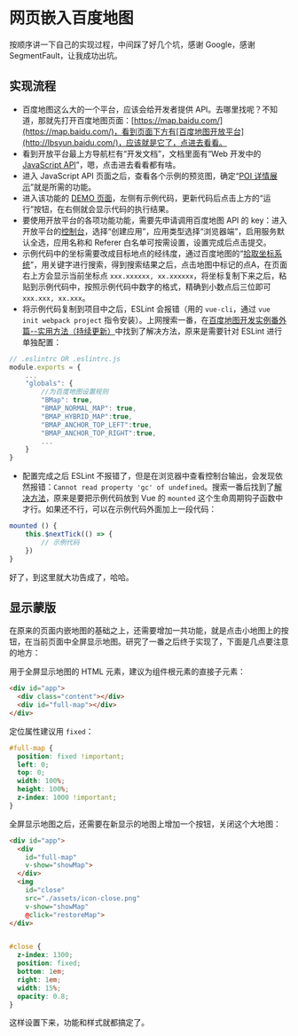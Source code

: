 # 网页嵌入百度地图

按顺序讲一下自己的实现过程，中间踩了好几个坑，感谢 Google，感谢 SegmentFault，让我成功出坑。

## 实现流程

- 百度地图这么大的一个平台，应该会给开发者提供 API。去哪里找呢？不知道，那就先打开百度地图页面：[https://map.baidu.com/](https://map.baidu.com/)，看到页面下方有[百度地图开放平台](http://lbsyun.baidu.com/)，应该就是它了，点进去看看。
- 看到开放平台最上方导航栏有“开发文档”，文档里面有“Web 开发中的 [JavaScript API](http://lbsyun.baidu.com/index.php?title=jspopular)”，嗯，点击进去看看都有啥。
- 进入 JavaScript API 页面之后，查看各个示例的预览图，确定“[POI 详情展示](http://lbsyun.baidu.com/jsdemo.htm#i1_6)”就是所需的功能。
- 进入该功能的 [DEMO 页面](http://lbsyun.baidu.com/jsdemo.htm#i1_6)，左侧有示例代码，更新代码后点击上方的“运行”按钮，在右侧就会显示代码的执行结果。
- 要使用开放平台的各项功能功能，需要先申请调用百度地图 API 的 key：进入开放平台的[控制台](http://lbsyun.baidu.com/apiconsole/key)，选择“创建应用”，应用类型选择“浏览器端”，启用服务默认全选，应用名称和 Referer 白名单可按需设置，设置完成后点击提交。
- 示例代码中的坐标需要改成目标地点的经纬度，通过百度地图的“[拾取坐标系统](http://api.map.baidu.com/lbsapi/getpoint/index.html)”，用关键字进行搜索，得到搜索结果之后，点击地图中标记的点A，在页面右上方会显示当前坐标点 `xxx.xxxxxx, xx.xxxxxx`，将坐标复制下来之后，粘贴到示例代码中，按照示例代码中数字的格式，精确到小数点后三位即可 `xxx.xxx, xx.xxx`。
- 将示例代码复制到项目中之后，ESLint 会报错（用的 `vue-cli`，通过 `vue init webpack project` 指令安装）。上网搜索一番，在[百度地图开发实例番外篇--实用方法（持续更新）](https://segmentfault.com/a/1190000012889136#articleHeader6)中找到了解决方法，原来是需要针对 ESLint 进行单独配置：

```js
// .eslintrc OR .eslintrc.js
module.exports = {
    ...
    "globals": {
        //为百度地图设置规则
        "BMap": true,
        "BMAP_NORMAL_MAP": true,
        "BMAP_HYBRID_MAP":true,
        "BMAP_ANCHOR_TOP_LEFT":true,
        "BMAP_ANCHOR_TOP_RIGHT":true,
        ...
    }
}
```

- 配置完成之后 ESLint 不报错了，但是在浏览器中查看控制台输出，会发现依然报错：`Cannot read property 'gc' of undefined`。搜索一番后找到了[解决方法](https://segmentfault.com/q/1010000010117527)，原来是要把示例代码放到 Vue 的 `mounted` 这个生命周期钩子函数中才行。如果还不行，可以在示例代码外面加上一段代码：

```js
mounted () {
	this.$nextTick(() => {
		// 示例代码
	})
}
```

好了，到这里就大功告成了，哈哈。

## 显示蒙版

在原来的页面内嵌地图的基础之上，还需要增加一共功能，就是点击小地图上的按钮，在当前页面中全屏显示地图。研究了一番之后终于实现了，下面是几点要注意的地方：

用于全屏显示地图的 HTML 元素，建议为组件根元素的直接子元素：

```html
<div id="app">
  <div class="content"></div>
  <div id="full-map"></div>
</div>
```

定位属性建议用 `fixed`：

```css
#full-map {
  position: fixed !important;
  left: 0;
  top: 0;
  width: 100%;
  height: 100%;
  z-index: 1000 !important;
}
```

全屏显示地图之后，还需要在新显示的地图上增加一个按钮，关闭这个大地图：

```html
<div id="app">
  <div
    id="full-map"
    v-show="showMap">
  </div>
  <img
    id="close"
    src="./assets/icon-close.png"
    v-show="showMap"
    @click="restoreMap">
</div>
```

```css

#close {
  z-index: 1300;
  position: fixed;
  bottom: 1em;
  right: 1em;
  width: 15%;
  opacity: 0.8;
}
```

这样设置下来，功能和样式就都搞定了。
